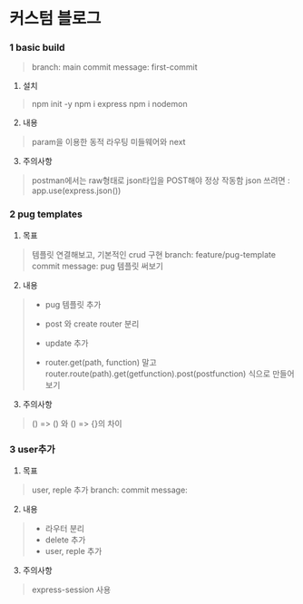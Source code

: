 커스텀 블로그
==========
### 1 basic build

> branch: main
> commit message: first-commit

1. 설치
> npm init -y
> npm i express
> npm i nodemon

2. 내용
> param을 이용한 동적 라우팅
> 미들웨어와 next

3. 주의사항
> postman에서는 raw형태로 json타입을 POST해야 정상 작동함
> json 쓰려면 : app.use(express.json())

### 2 pug templates

1. 목표
> 템플릿 연결해보고, 기본적인 crud 구현
> branch: feature/pug-template
> commit message: pug 템플릿 써보기


2. 내용
> - pug 템플릿 추가
> 
> - post 와 create router 분리
> - update 추가
> - router.get(path, function) 말고 router.route(path).get(getfunction).post(postfunction) 식으로 만들어보기

3. 주의사항
> () => () 와 () => {}의 차이
> 

### 3 user추가
1. 목표
> user, reple 추가
> branch: 
> commit message: 

2. 내용
> - 라우터 분리
> - delete 추가
> - user, reple 추가

3. 주의사항
> express-session 사용
> 